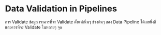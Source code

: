 # Data Validation in Pipelines

การ Validate ข้อมูล เราควรที่จะ Validate ตั้งแต่เนิ่นๆ ช่วงต้นๆ ของ Data Pipeline ได้เลยยิ่งดี และควรที่จะ Validate ในหลายๆ จุด